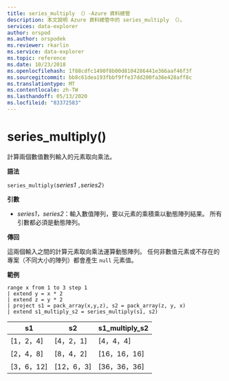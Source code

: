 ```yaml
---
title: series_multiply （）-Azure 資料總管
description: 本文說明 Azure 資料總管中的 series_multiply （）。
services: data-explorer
author: orspod
ms.author: orspodek
ms.reviewer: rkarlin
ms.service: data-explorer
ms.topic: reference
ms.date: 10/23/2018
ms.openlocfilehash: 1f88cdfc1490f8b00d8104286441e366aaf46f3f
ms.sourcegitcommit: bb8c61dea193fbbf9ffe37dd200fa36e428aff8c
ms.translationtype: MT
ms.contentlocale: zh-TW
ms.lasthandoff: 05/13/2020
ms.locfileid: "83372583"
---
```

# <a name="series_multiply"></a>series_multiply()

計算兩個數值數列輸入的元素取向乘法。

**語法**

`series_multiply(`*series1* `,`*series2*`)`

**引數**

* *series1，series2*：輸入數值陣列，要以元素的乘積乘以動態陣列結果。 所有引數都必須是動態陣列。 

**傳回**

這兩個輸入之間的計算元素取向乘法運算動態陣列。 任何非數值元素或不存在的專案（不同大小的陣列）都會產生 `null` 元素值。

**範例**

<!-- csl: https://help.kusto.windows.net:443/Samples -->
```kusto
range x from 1 to 3 step 1
| extend y = x * 2
| extend z = y * 2
| project s1 = pack_array(x,y,z), s2 = pack_array(z, y, x)
| extend s1_multiply_s2 = series_multiply(s1, s2)
```

|s1         |s2|        s1_multiply_s2|
|---|---|---|
|[1，2，4]    |[4，2，1]|   [4，4，4]|
|[2，4，8]    |[8，4，2]|   [16，16，16]|
|[3，6，12]   |[12，6，3]|  [36，36，36]|
